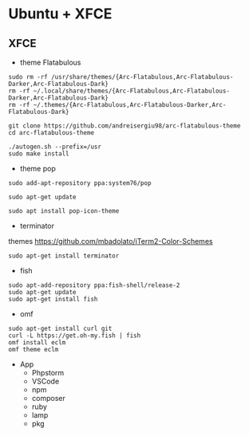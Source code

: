 # Ubuntu  + XFCE 

## XFCE

* theme Flatabulous 

```
sudo rm -rf /usr/share/themes/{Arc-Flatabulous,Arc-Flatabulous-Darker,Arc-Flatabulous-Dark}
rm -rf ~/.local/share/themes/{Arc-Flatabulous,Arc-Flatabulous-Darker,Arc-Flatabulous-Dark}
rm -rf ~/.themes/{Arc-Flatabulous,Arc-Flatabulous-Darker,Arc-Flatabulous-Dark}
```

```
git clone https://github.com/andreisergiu98/arc-flatabulous-theme
cd arc-flatabulous-theme
```

```
./autogen.sh --prefix=/usr
sudo make install
```

* theme pop 

```
sudo add-apt-repository ppa:system76/pop

sudo apt-get update

sudo apt install pop-icon-theme
```

* terminator

themes https://github.com/mbadolato/iTerm2-Color-Schemes

```
sudo apt-get install terminator
```

* fish

```
sudo apt-add-repository ppa:fish-shell/release-2
sudo apt-get update
sudo apt-get install fish
```

* omf 

```
sudo apt-get install curl git
curl -L https://get.oh-my.fish | fish
omf install eclm
omf theme eclm
```

* App
    * Phpstorm
    * VSCode
    * npm
    * composer
    * ruby
    * lamp
    * pkg
